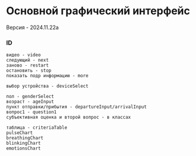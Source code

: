 # Основной графический интерфейс

Версия - 2024.11.22a

### ID
```
видео - video
следующий - next
заново - restart
остановить - stop
показать подр информацию - more

выбор устройства - deviceSelect

пол - genderSelect
возраст - ageInput
пункт отправки/прибытия - departureInput/arrivalInput
вопрос1 - question1
субъективная оценка и второй вопрос - в классах

таблица - criteriaTable
pulseChart
breathingChart
blinkingChart
emotionsChart
```